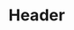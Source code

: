 <!-- TITLE: Academics -->
<!-- SUBTITLE: A description of how academics in college works.  -->

# Header